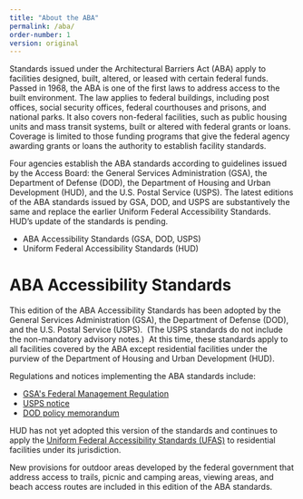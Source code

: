 ```yaml
---
title: "About the ABA"
permalink: /aba/
order-number: 1
version: original
---
```


Standards issued under the Architectural Barriers Act (ABA) apply to facilities designed, built, altered, or leased with certain federal funds. Passed in 1968, the ABA is one of the first laws to address access to the built environment.  The law applies to federal buildings, including post offices, social security offices, federal courthouses and prisons, and national parks.  It also covers non-federal facilities, such as public housing units and mass transit systems, built or altered with federal grants or loans.  Coverage is limited to those funding programs that give the federal agency awarding grants or loans the authority to establish facility standards. 

Four agencies establish the ABA standards according to guidelines issued by the Access Board:  the General Services Administration (GSA), the Department of Defense (DOD), the Department of Housing and Urban Development (HUD), and the U.S. Postal Service (USPS).  The latest editions of the ABA standards issued by GSA, DOD, and USPS are substantively the same and replace the earlier Uniform Federal Accessibility Standards.  HUD’s update of the standards is pending. 

- ABA Accessibility Standards (GSA, DOD, USPS)
- Uniform Federal Accessibility Standards (HUD)

# ABA Accessibility Standards

<!-- <img src="../img/aba-agencies-banner.jpg" alt="GSA, DOD, HUD, and USPS agency seals" align="right"> -->

This edition of the ABA Accessibility Standards has been adopted by the General Services Administration (GSA), the Department of Defense (DOD), and the U.S. Postal Service (USPS).&nbsp;
(The USPS standards do not include the non-mandatory advisory notes.)&nbsp;
At this time, these standards apply to all facilities covered by the ABA except residential facilities under the purview of the Department of Housing and Urban Development (HUD).

Regulations and notices implementing the ABA standards include:

- [GSA's Federal Management Regulation](https://www.gsa.gov/policy-regulations/regulations/federal-management-regulation-fmr?asset=119604#idtopicx2x71439) 
- [USPS notice](http://www.gpo.gov/fdsys/pkg/FR-2005-05-17/html/05-9745.htm)
- [DOD policy memorandum](index.php?option=com_content&view=article&id=263&Itemid=1548)

HUD has not yet adopted this version of the standards and continues to apply the [Uniform Federal Accessibility Standards (UFAS)](https://www.access-board.gov/index.php?option=com_content&view=article&id=1368&Itemid=1546) to residential facilities under its jurisdiction.

New provisions for outdoor areas developed by the federal government that address access to trails, picnic and camping areas, viewing areas, and beach access routes are included in this edition of the ABA standards.


